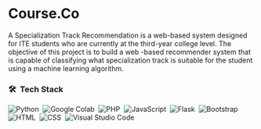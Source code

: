 # Course.Co 

A Specialization Track Recommendation is a web-based system 
designed for ITE students who are currently at the third-year college level. The 
objective of this project is to build a web -based recommender system that is 
capable of classifying what specialization track is suitable for the student using 
a machine learning algorithm.

### 🛠 &nbsp;Tech Stack

![Python](https://img.shields.io/badge/-Python-05122A?style=flat&logo=python)&nbsp;
![Google Colab](https://img.shields.io/badge/-GoogleColab-05122A?style=flat&logo=googlecolab&logoColor=FFA500)&nbsp;
![PHP](https://img.shields.io/badge/-PHP-05122A?style=flat&logo=php&logoColor=777BB3)&nbsp;
![JavaScript](https://img.shields.io/badge/-JavaScript-05122A?style=flat&logo=javascript)&nbsp;
![Flask](https://img.shields.io/badge/-Flask-05122A?style=flat&logo=flask)&nbsp;
![Bootstrap](https://img.shields.io/badge/-Bootstrap-05122A?style=flat&logo=bootstrap&logoColor=563D7C)\
![HTML](https://img.shields.io/badge/-HTML-05122A?style=flat&logo=HTML5)&nbsp;
![CSS](https://img.shields.io/badge/-CSS-05122A?style=flat&logo=CSS3&logoColor=1572B6)&nbsp;
![Visual Studio Code](https://img.shields.io/badge/-Visual%20Studio%20Code-05122A?style=flat&logo=visual-studio-code&logoColor=007ACC)&nbsp;

